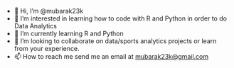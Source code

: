 - 👋 Hi, I’m @mubarak23k
- 👀 I’m interested in learning how to code with R and Python in order to do Data Analytics
- 🌱 I’m currently learning R and Python
- 💞️ I’m looking to collaborate on data/sports analytics projects or learn from your experience.
- 📫 How to reach me send me an email at mubarak23k@gmail.com

<!---
mubarak23k/mubarak23k is a ✨ special ✨ repository because its `README.md` (this file) appears on your GitHub profile.
You can click the Preview link to take a look at your changes.
--->
